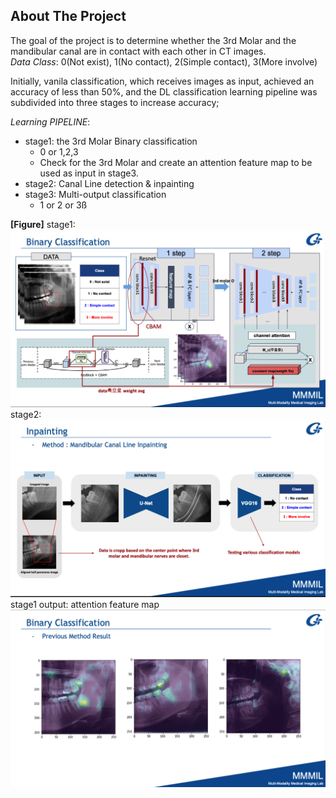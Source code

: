 ## About The Project

The goal of the project is to determine whether the 3rd Molar and the mandibular canal are in contact with each other in CT images.   
*Data Class*: 0(Not exist), 1(No contact), 2(Simple contact), 3(More involve)

Initially, vanila classification, which receives images as input, achieved an accuracy of less than 50%, and the DL classification learning pipeline was subdivided into three stages to increase accuracy;

*Learning PIPELINE*:
- stage1: the 3rd Molar Binary classification
  - 0 or 1,2,3
  - Check for the 3rd Molar and create an attention feature map to be used as input in stage3.   
- stage2: Canal Line detection & inpainting 
- stage3: Multi-output classification
  - 1 or 2 or 3ß

**[Figure]**
stage1:   
![stage1](./src/stage1.png)   
stage2:   
![stage2](./src/stage2.png) 
stage1 output: attention feature map
![stage1ouput](./src/stage1output.png)  

